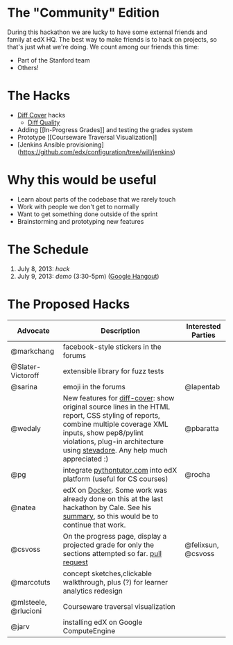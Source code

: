 # The "Community" Edition
During this hackathon we are lucky to have some external friends and family at edX HQ. The best way to make friends is to hack on projects, so that's just what we're doing. We count among our friends this time:
* Part of the Stanford team
* Others!

# The Hacks

* [Diff Cover](https://github.com/edx/diff-cover) hacks
  - [Diff Quality](https://github.com/edx/edx-platform/wiki/Diff-Quality)
* Adding [[In-Progress Grades]] and testing the grades system
* Prototype [[Courseware Traversal Visualization]]
* [Jenkins Ansible provisioning] (https://github.com/edx/configuration/tree/will/jenkins)

# Why this would be useful
* Learn about parts of the codebase that we rarely touch
* Work with people we don't get to normally
* Want to get something done outside of the sprint
* Brainstorming and prototyping new features

# The Schedule
1. July 8, 2013: *hack*
2. July 9, 2013: *demo* (3:30-5pm) ([Google Hangout](https://plus.google.com/hangouts/_/calendar/bWNoYW5nQGVkeC5vcmc.6pftm7tku5r4v8d8ofn8udukjo))

# The Proposed Hacks

| Advocate | Description | Interested Parties |
|----------|-------------|--------------------|
| @markchang | facebook-style stickers in the forums | |
| @Slater-Victoroff | extensible library for fuzz tests | |
| @sarina | emoji in the forums | @lapentab |
| @wedaly | New features for [diff-cover](https://github.com/edx/diff-cover): show original source lines in the HTML report, CSS styling of reports, combine multiple coverage XML inputs, show pep8/pylint violations, plug-in architecture using [stevadore](http://stevedore.readthedocs.org/en/latest/).  Any help much appreciated :) | @pbaratta |
| @pg | integrate [pythontutor.com](http://pythontutor.com/) into edX platform (useful for CS courses) | @rocha |
| @natea | edX on [Docker](http://docker.io). Some work was already done on this at the last hackathon by Cale. See his [summary](https://edx-wiki.atlassian.net/wiki/display/ENG/How+we+deal+with+tons+of+services+on+setup+with+Docker), so this would be to continue that work. | |
| @csvoss | On the progress page, display a projected grade for only the sections attempted so far. [pull request](https://github.com/edx/edx-platform/pull/359) | @felixsun, @csvoss |
| @marcotuts| concept sketches,clickable walkthrough, plus (?) for learner analytics redesign | 
| @mlsteele, @rlucioni| Courseware traversal visualization | 
| @jarv | installing edX on Google ComputeEngine |